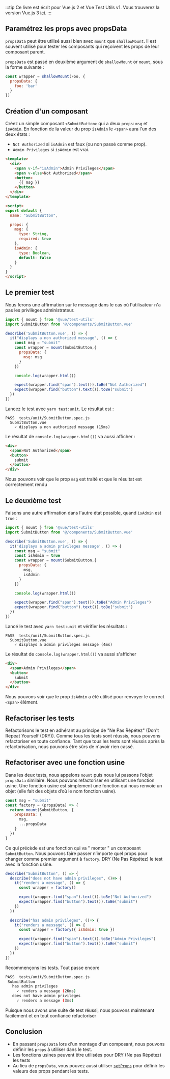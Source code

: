 :::tip Ce livre est écrit pour Vue.js 2 et Vue Test Utils v1.
Vous trouverez la version Vue.js 3 [ici](/v3/fr).
:::

## Paramétrez les props avec propsData

`propsData` peut être utilisé aussi bien avec `mount` que `shallowMount`. Il est souvent utilisé pour tester les composants qui reçoivent les props de leur composant parent.

`propsData` est passé en deuxième argument de `shallowMount` or `mount`, sous la forme suivante :

```js
const wrapper = shallowMount(Foo, {
  propsData: {
    foo: 'bar'
  }
})
```

## Création d'un composant

Créez un simple composant `<SubmitButton>` qui a deux `props`: `msg` et `isAdmin`. En fonction de la valeur du prop `isAdmin` le `<span>` aura l'un des deux états :

* `Not Authorized` si `isAdmin` est faux (ou non passé comme prop).
* `Admin Privileges` si `isAdmin` est vrai.

```html
<template>
  <div>
    <span v-if="isAdmin">Admin Privileges</span>
    <span v-else>Not Authorized</span>
    <button>
      {{ msg }}
    </button>
  </div>
</template>

<script>
export default {
  name: "SubmitButton",

  props: {
    msg: {
      type: String,
      required: true
    },
    isAdmin: {
      type: Boolean,
      default: false
    }
  }
}
</script>
```

## Le premier test

Nous ferons une affirmation sur le message dans le cas où l'utilisateur n'a pas les privilèges administrateur.

```js
import { mount } from '@vue/test-utils'
import SubmitButton from '@/components/SubmitButton.vue'

describe('SubmitButton.vue', () => {
  it("displays a non authorized message", () => {
    const msg = "submit"
    const wrapper = mount(SubmitButton,{
      propsData: {
        msg: msg
      }
    })

    console.log(wrapper.html())

    expect(wrapper.find("span").text()).toBe("Not Authorized")
    expect(wrapper.find("button").text()).toBe("submit")
  })
})
```

Lancez le test avec `yarn test:unit`. Le résultat est :

```
PASS  tests/unit/SubmitButton.spec.js
  SubmitButton.vue
    ✓ displays a non authorized message (15ms)
```

Le résultat de `console.log(wrapper.html())` va aussi afficher :

```html
<div>
  <span>Not Authorized</span>
  <button>
    submit
  </button>
</div>
```

Nous pouvons voir que le prop `msg` est traité et que le résultat est correctement rendu

## Le deuxième test

Faisons une autre affirmation dans l'autre état possible, quand `isAdmin` est `true` :

```js
import { mount } from '@vue/test-utils'
import SubmitButton from '@/components/SubmitButton.vue'

describe('SubmitButton.vue', () => {
  it('displays a admin privileges message', () => {
    const msg = "submit"
    const isAdmin = true
    const wrapper = mount(SubmitButton,{
      propsData: {
        msg,
        isAdmin
      }
    })

    console.log(wrapper.html())

    expect(wrapper.find("span").text()).toBe("Admin Privileges")
    expect(wrapper.find("button").text()).toBe("submit")
  })
})
```

Lancé le test avec `yarn test:unit` et vérifier  les résultats :

```shell
PASS  tests/unit/SubmitButton.spec.js
  SubmitButton.vue
    ✓ displays a admin privileges message (4ms)
```

Le résultat de `console.log(wrapper.html())` va aussi s'afficher

```html
<div>
  <span>Admin Privileges</span>
  <button>
    submit
  </button>
</div>
```
Nous pouvons voir que le prop `isAdmin` a été utilisé pour renvoyer le correct `<span>` élément.

## Refactoriser les tests

Refactorisons le test en adhérant au principe de "Ne Pas Répétez" (Don't Repeat Yourself (DRY)). Comme tous les tests sont réussis, nous pouvons refactoriser en toute confiance. Tant que tous les tests sont réussis après la refactorisation, nous pouvons être sûrs de n'avoir rien cassé.

## Refactoriser avec une fonction usine

Dans les deux tests, nous appelons `mount` puis nous lui passons l’objet `propsData` similaire. Nous pouvons refactoriser en utilisant une fonction usine. Une fonction usine est simplement une fonction qui nous renvoie un objet (elle fait des objets d’où le nom fonction usine).

```js
const msg = "submit"
const factory = (propsData) => {
  return mount(SubmitButton, {
    propsData: {
      msg,
      ...propsData
    }
  })
}
```
Ce qui précède est une fonction qui va " monter " un composant `SubmitButton`. Nous pouvons faire passer n’importe quel props pour changer comme premier argument à `factory`. DRY (Ne Pas Répétez) le test avec la fonction usine.

```js
describe("SubmitButton", () => {
  describe("does not have admin privileges", ()=> {
    it("renders a message", () => {
      const wrapper = factory()

      expect(wrapper.find("span").text()).toBe("Not Authorized")
      expect(wrapper.find("button").text()).toBe("submit")
    })
  })

  describe("has admin privileges", ()=> {
    it("renders a message", () => {
      const wrapper = factory({ isAdmin: true })

      expect(wrapper.find("span").text()).toBe("Admin Privileges")
      expect(wrapper.find("button").text()).toBe("submit")
    })
  })
})
```
Recommençons les tests. Tout passe encore

```sh
PASS  tests/unit/SubmitButton.spec.js
 SubmitButton
   has admin privileges
     ✓ renders a message (26ms)
   does not have admin privileges
     ✓ renders a message (3ms)
```

Puisque nous avons une suite de test réussi, nous pouvons maintenant facilement et en tout confiance refactoriser

## Conclusion

- En passant `propsData` lors d'un montage d'un composant, nous pouvons définir les `props` à utiliser dans le test.
- Les fonctions usines peuvent être utilisées pour DRY (Ne pas Répétez) les tests
- Au lieu de `propsData`, vous pouvez aussi utiliser [`setProps`](https://vue-test-utils.vuejs.org/api/wrapper-array/#setprops-props) pour définir les valeurs des props pendant les tests.

